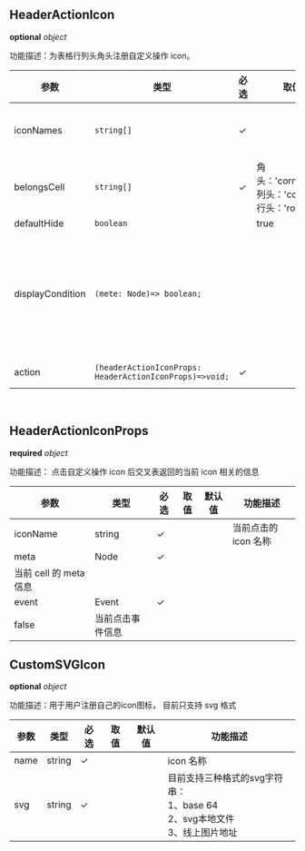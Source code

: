 ## HeaderActionIcon

<description> **optional**  _object_ </description>

功能描述：为表格行列头角头注册自定义操作 icon。

| 参数 | 类型 | 必选 | 取值 | 默认值 | 功能描述 |
| --- | --- | --- | --- | --- | --- |
| iconNames | `string[]` | ✓ |  |  | 已经注册的 icon 名称，或用户通过 customSVGIcons 注册的 icon 名称 |
| belongsCell | `string[]` | ✓ | 角头：'cornerCell';<br>列头：'colCell';<br>行头：'rowCell' | ​| 需要增加操作图标的单元格名称 |
| defaultHide | `boolean` |  | true | false | false | 是否默认隐藏, 如果为 true 则为 hover 后再显示；false 则始终显示  |
| displayCondition | `(mete: Node)=> boolean;` |  |  |  | 展示的过滤条件，可以通过该回调函数用户自定义行列头哪些层级或单元格需要展示 icon。 所有返回值为 true 的单元格会展示 icon，反之则无 |
| action | `(headerActionIconProps: HeaderActionIconProps)=>void;` | ✓ |  |  | icon 点击之后的执行函数 |

​

## HeaderActionIconProps

<description> **required**  _object_ </description>

功能描述： 点击自定义操作 icon 后交叉表返回的当前 icon 相关的信息

| 参数 | 类型 | 必选 | 取值 | 默认值 | 功能描述 |
| --- | --- | --- | --- | --- | --- |
| iconName | string | ✓ |  |  | 当前点击的 icon 名称 |
| meta | Node | ✓ |  | ​
 | 当前 cell 的 meta 信息 |
| event | Event | ✓ | ​
 | false | 当前点击事件信息 |

## CustomSVGIcon

<description> **optional**  _object_ </description>

功能描述：用于用户注册自己的icon图标， 目前只支持 svg 格式

| 参数 | 类型 | 必选 | 取值 | 默认值 | 功能描述 |
| --- | --- | --- | --- | --- | --- |
| name | string | ✓ |  |  | icon 名称 |
| svg | string | ✓ |  | ​| 目前支持三种格式的svg字符串：<br> 1、base 64<br>2、svg本地文件<br>3、线上图片地址 |
